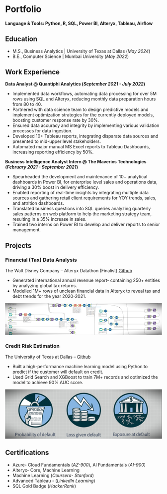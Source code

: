 
# Portfolio

#### Language & Tools: Python, R, SQL, Power BI, Alteryx, Tableau, Airflow

## Education					       		
- M.S., Business Analytics	| University of Texas at Dallas (_May 2024_)	 			        		
- B.E., Computer Science | Mumbai University (_May 2022_)

## Work Experience
**Data Analyst @ Quantiphi Analytics (_September 2021 - July 2022_)**
- Implemented data workflows, automating data processing for over 5M rows using SQL and Alteryx, reducing monthly data preparation hours from 80 to 40.
- Partnered with data science team to design predictive models and implement optimization strategies for the currently deployed models, boosting customer response rate by 30%.
- Ensured data accuracy and integrity by implementing various validation processes for data ingestion.
- Developed 10+ Tableau reports, integrating disparate data sources and presented to mid-upper level stakeholders.
- Automated major manual MS Excel reports to Tableau Dashboards, increasing reporting efficiency by 50%.

**Business Intelligence Analyst Intern @ The Maverics Technologies (_February 2021 - September 2021_)**
- Spearheaded the development and maintenance of 10+ analytical dashboards in Power BI, for enterprise level sales and operations data, driving a 30% boost in delivery efficiency.
- Enabled reporting of real-time insights by integrating multiple data sources and gathering retail client requirements for YOY trends, sales, and attrition dashboards.
- Translated business questions into SQL queries analyzing quarterly sales patterns on web platform to help the marketing strategy team, resulting in a 35% increase in sales.
- Trained two interns on Power BI to develop and deliver reports to senior management.

## Projects
### Financial (Tax) Data Analysis
The Walt Disney Company – Alteryx Datathon (Finalist) [Github](https://github.com/parthghumare/Financial-Data-Analysis-Alteryx-Datathon)
- Generated international annual revenue report- containing 250+ entities by analyzing global tax returns.
- Modelled 1M+ rows of unclean financial data in Alteryx to reveal tax and debt trends for the year 2020-2021.

![EEG Band Discovery](/assets/img/1.png)

### Credit Risk Estimation
The University of Texas at Dallas – [Github](https://github.com/parthghumare/Credit-Risk-Estimation-and-Strategy)
- Built a high-performance machine learning model using Python to predict if the customer will default on credit.
- Used Grid Search and XGBoost to train 7M+ records and optimized the model to achieve 90% AUC score.

![Bike Study](/assets/img/2.png)

## Certifications
- Azure- Cloud Fundamentals (_AZ-900_), AI Fundamentals (_AI-900_)
- Alteryx- Core, Machine Learning
- Machine Learning (_Coursera- Stanford_)
- Advanced Tableau - (_LinkedIn Learning_)
- SQL Gold Badge (_HackerRank_)
